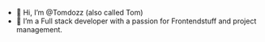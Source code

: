 - 👋 Hi, I’m @Tomdozz (also called Tom)
- 👀 I’m a Full stack developer with a passion for Frontendstuff and project management. 
<!--- - 🌱 I’m currently learning ...
- 📫 How to reach me ... --->

<!---
Tomdozz/Tomdozz is a ✨ special ✨ repository because its `README.md` (this file) appears on your GitHub profile.
You can click the Preview link to take a look at your changes.
--->
